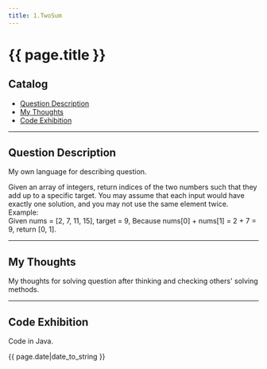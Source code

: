 ```yaml
---
title: 1.TwoSum
---
```


# {{ page.title }}

## Catalog  
+ [Question Description](#partI)
+ [My Thoughts](#partII)
+ [Code Exhibition](#partIII)

----------------------------------

## Question Description
My own language for describing question.    

Given an array of integers, return indices of the two numbers such that they add up to a specific target. You may assume that each input would have exactly one solution, and you may not use the same element twice.    
Example:   
Given nums = [2, 7, 11, 15], target = 9, Because nums[0] + nums[1] = 2 + 7 = 9, return [0, 1].   



----------------------------------

## My Thoughts
My thoughts for solving question after thinking and checking others' solving methods.    



----------------------------------

## Code Exhibition
Code in Java.    




{{ page.date|date_to_string }}
